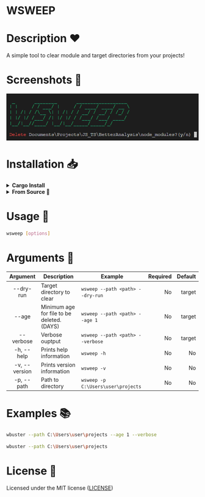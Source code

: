 # WSWEEP

# Description ❤
A simple tool to clear module and target directories from your projects!

# Screenshots 📸

![Screenshot](https://github.com/0bject-0bject/wsweep/blob/main/screenshots/wsweep.png)

# Installation 📥

<details>

<summary> <strong>Cargo Install </strong> </summary>

```bash
cargo install wsweep
``` 

</details>

<details>

<summary> <strong>From Source 🔧</strong> </summary>

```bash
git clone https://github.com/0bject-0bject/wsweep.git
```

```bash
cd wsweep
```

```bash
cargo build --release
```

```bash
./target/release/wsweep
```

</details>

# Usage 📝

```bash
wsweep [options]
```

# Arguments 📝

| Argument | Description | Example | Required | Default |
| :---: | --- | --- | ---: | ---: |
| --dry-run | Target directory to clear | `wsweep --path <path> --dry-run` | No | target |
| --age | Minimum age for file to be deleted. (DAYS) | `wsweep --path <path> --age 1` | No | target |
| --verbose | Verbose ouptput | `wsweep --path <path> --verbose` | No | target |
| -h, --help | Prints help information | `wsweep -h` | No | No |
| -v, --version | Prints version information | `wsweep -v` | No | No |
| -p, --path | Path to directory | `wsweep -p C:\Users\user\projects` | No | No |


# Examples 📚

```bash
wbuster --path C:\Users\user\projects --age 1 --verbose
```

```bash
wbuster --path C:\Users\user\projects
```

# License 📜

Licensed under the MIT license ([LICENSE](https://github.com/0bject-0bject/wbuster/blob/main/LICENSE))